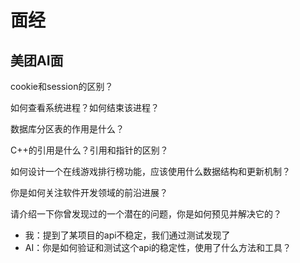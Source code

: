 # 面经

## 美团AI面

cookie和session的区别？

如何查看系统进程？如何结束该进程？

数据库分区表的作用是什么？

C++的引用是什么？引用和指针的区别？

如何设计一个在线游戏排行榜功能，应该使用什么数据结构和更新机制？

你是如何关注软件开发领域的前沿进展？

请介绍一下你曾发现过的一个潜在的问题，你是如何预见并解决它的？

- 我：提到了某项目的api不稳定，我们通过测试发现了
- AI：你是如何验证和测试这个api的稳定性，使用了什么方法和工具？

